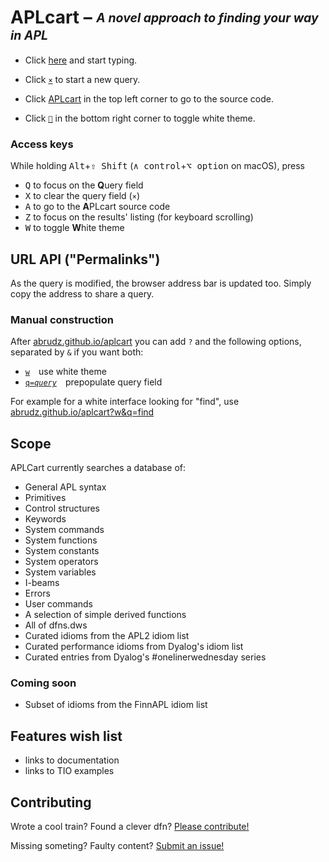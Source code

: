 # APLcart – <sub><sup>*A novel approach to finding your way in APL*</sup></sub>

- Click [here](https://abrudz.github.io/aplcart/) and start typing.

- Click [`×`](https://abrudz.github.io/aplcart/) to start a new query.

- Click [APLcart](abrudz/aplcart) in the top left corner to go to the source code.

- Click [`🔅︎︎︎`](https://abrudz.github.io/aplcart?w) in the bottom right corner to toggle white theme.

### Access keys

While holding <kbd>Alt</kbd>+<kbd>⇧ Shift</kbd> (<kbd>∧ control</kbd>+<kbd>⌥ option</kbd> on macOS), press

- <kbd>Q</kbd> to focus on the **Q**uery field
- <kbd>X</kbd> to clear the query field (`×`)
- <kbd>A</kbd> to go to the **A**PLcart source code
- <kbd>Z</kbd> to focus on the results' listing (for keyboard scrolling)
- <kbd>W</kbd> to toggle **W**hite theme

## URL API ("Permalinks")

As the query is modified, the browser address bar is updated too. Simply copy the address to share a query.

### Manual construction

After [abrudz.github.io/aplcart](https://abrudz.github.io/aplcart) you can add `?` and the following options, separated by `&` if you want both:

- [`w`](https://abrudz.github.io/aplcart?w) use white theme
- [<code>q=<i>query</i></code>](https://abrudz.github.io/aplcart?q=query) prepopulate query field

For example for a white interface looking for "find", use [abrudz.github.io/aplcart?w&q=find](https://abrudz.github.io/aplcart?w&q=find)

## Scope

APLCart currently searches a database of:

- General APL syntax
- Primitives
- Control structures
- Keywords
- System commands
- System functions
- System constants
- System operators
- System variables
- I-beams
- Errors
- User commands
- A selection of simple derived functions
- All of dfns.dws
- Curated idioms from the APL2 idiom list
- Curated performance idioms from Dyalog's idiom list
- Curated entries from Dyalog's #onelinerwednesday series

### Coming soon

- Subset of idioms from the FinnAPL idiom list

## Features wish list
- links to documentation
- links to TIO examples

## Contributing

Wrote a cool train? Found a clever dfn? [Please contribute!](CONTRIBUTING.md)

Missing someting? Faulty content? [Submit an issue!](https://github.com/abrudz/aplcart/issues/new)